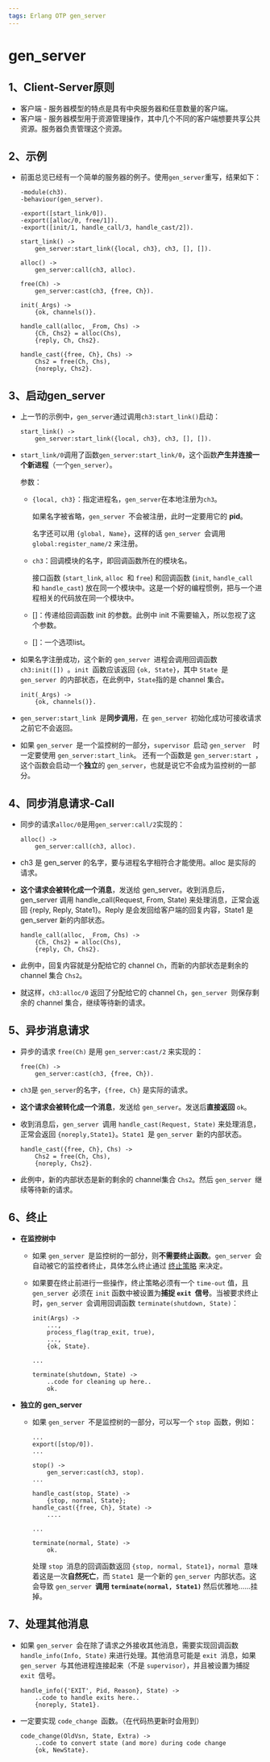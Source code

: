 ```yaml
---
tags: Erlang OTP gen_server
---
```


# gen_server

## 1、Client-Server原则

- 客户端 - 服务器模型的特点是具有中央服务器和任意数量的客户端。
- 客户端 - 服务器模型用于资源管理操作，其中几个不同的客户端想要共享公共资源。服务器负责管理这个资源。

## 2、示例

- 前面总览已经有一个简单的服务器的例子。使用`gen_server`重写，结果如下：

  ```
  -module(ch3).
  -behaviour(gen_server).
  
  -export([start_link/0]).
  -export([alloc/0, free/1]).
  -export([init/1, handle_call/3, handle_cast/2]).
  
  start_link() ->
      gen_server:start_link({local, ch3}, ch3, [], []).
  
  alloc() ->
      gen_server:call(ch3, alloc).
  
  free(Ch) ->
      gen_server:cast(ch3, {free, Ch}).
  
  init(_Args) ->
      {ok, channels()}.
  
  handle_call(alloc, _From, Chs) ->
      {Ch, Chs2} = alloc(Chs),
      {reply, Ch, Chs2}.
  
  handle_cast({free, Ch}, Chs) ->
      Chs2 = free(Ch, Chs),
      {noreply, Chs2}.
  ```



## 3、启动gen_server

- 上一节的示例中，`gen_server`通过调用`ch3:start_link()`启动：

  ```
  start_link() ->
      gen_server:start_link({local, ch3}, ch3, [], []).
  ```

- `start_link/0`调用了函数`gen_server:start_link/0`，这个函数**产生并连接一个新进程**（一个`gen_server`）。

  参数：

  - `{local, ch3}`：指定进程名，`gen_server`在本地注册为`ch3`。

    如果名字被省略，`gen_server `不会被注册，此时一定要用它的 **pid**。

    名字还可以用 `{global, Name}`，这样的话 `gen_server `会调用 `global:register_name/2` 来注册。

  - `ch3`：回调模块的名字，即回调函数所在的模块名。

    接口函数 (`start_link`, `alloc `和 `free`) 和回调函数 (`init`, `handle_call `和 `handle_cast`) 放在同一个模块中。这是一个好的编程惯例，把与一个进程相关的代码放在同一个模块中。

  - []：传递给回调函数 init 的参数。此例中 init 不需要输入，所以忽视了这个参数。

  - []：一个选项list。

- 如果名字注册成功，这个新的 `gen_server `进程会调用回调函数 `ch3:init([]) `。`init `函数应该返回 `{ok, State}`，其中 `State `是 `gen_server `的内部状态，在此例中，`State`指的是 channel 集合。

  ```
  init(_Args) ->
      {ok, channels()}.
  ```

- `gen_server:start_link `是**同步调用**，在 `gen_server `初始化成功可接收请求之前它不会返回。

- 如果 `gen_server `是一个监控树的一部分，`supervisor `启动 `gen_server  `时一定要使用 `gen_server:start_link`。
  还有一个函数是 `gen_server:start `，这个函数会启动一个**独立**的  `gen_server`，也就是说它不会成为监控树的一部分。



## 4、同步消息请求-Call

- 同步的请求`alloc/0`是用`gen_server:call/2`实现的：

  ```
  alloc() ->
      gen_server:call(ch3, alloc).
  ```

- ch3 是 gen_server 的名字，要与进程名字相符合才能使用。alloc 是实际的请求。

- **这个请求会被转化成一个消息**，发送给 gen_server。收到消息后，gen_server 调用 handle_call(Request, From, State) 来处理消息，正常会返回 {reply, Reply, State1}。Reply 是会发回给客户端的回复内容，State1 是 gen_server 新的内部状态。

  ```
  handle_call(alloc, _From, Chs) ->
      {Ch, Chs2} = alloc(Chs),
      {reply, Ch, Chs2}.
  ```

- 此例中，回复内容就是分配给它的 channel `Ch`，而新的内部状态是剩余的 channel 集合 `Chs2`。

- 就这样，`ch3:alloc/0` 返回了分配给它的 channel `Ch`，`gen_server `则保存剩余的 channel 集合，继续等待新的请求。



## 5、异步消息请求

- 异步的请求 `free(Ch)` 是用 `gen_server:cast/2` 来实现的：

  ```
  free(Ch) ->
      gen_server:cast(ch3, {free, Ch}).
  ```

- `ch3`是 `gen_server`的名字，`{free, Ch}` 是实际的请求。

- **这个请求会被转化成一个消息**，发送给 `gen_server`。发送后**直接返回** `ok`。

- 收到消息后，`gen_server `调用 `handle_cast(Request, State)` 来处理消息，正常会返回 `{noreply,State1}`。`State1 `是 `gen_server `新的内部状态。

  ```
  handle_cast({free, Ch}, Chs) ->
      Chs2 = free(Ch, Chs),
      {noreply, Chs2}.
  ```

- 此例中，新的内部状态是新的剩余的 channel集合 `Chs2`。然后 `gen_server `继续等待新的请求。



## 6、终止

- **在监控树中**

  - 如果 `gen_server `是监控树的一部分，则**不需要终止函数**。`gen_server `会自动被它的监控者终止，具体怎么终止通过 [终止策略](http://erlang.org/doc/design_principles/sup_princ.html#shutdown) 来决定。

  - 如果要在终止前进行一些操作，终止策略必须有一个 `time-out` 值，且 `gen_server `必须在 `init` 函数中被设置为**捕捉 `exit `信号**。当被要求终止时，`gen_server `会调用回调函数 `terminate(shutdown, State)`：

    ```
    init(Args) ->
        ...,
        process_flag(trap_exit, true),
        ...,
        {ok, State}.
    
    ...
    
    terminate(shutdown, State) ->
        ..code for cleaning up here..
        ok.
    ```

- **独立的 gen_server**

  - 如果 `gen_server `不是监控树的一部分，可以写一个 `stop `函数，例如：

    ```
    ...
    export([stop/0]).
    ...
    
    stop() ->
        gen_server:cast(ch3, stop).
    ...
    
    handle_cast(stop, State) ->
        {stop, normal, State};
    handle_cast({free, Ch}, State) ->
        ....
    
    ...
    
    terminate(normal, State) ->
        ok.
    ```

    处理 `stop `消息的回调函数返回 `{stop, normal, State1}`，`normal `意味着这是一次**自然死亡**，而 `State1 `是一个新的 `gen_server `内部状态。这会导致 `gen_server `**调用 `terminate(normal, State1)`** 然后优雅地……挂掉。



## 7、处理其他消息

- 如果 `gen_server `会在除了请求之外接收其他消息，需要实现回调函数` handle_info(Info, State)` 来进行处理。其他消息可能是 `exit `消息，如果 `gen_server `与其他进程连接起来（不是 `supervisor`），并且被设置为捕捉 `exit `信号。

  ```
  handle_info({'EXIT', Pid, Reason}, State) ->
      ..code to handle exits here..
      {noreply, State1}.
  ```

- 一定要实现 `code_change `函数。（在代码热更新时会用到）

  ```
  code_change(OldVsn, State, Extra) ->
      ..code to convert state (and more) during code change
      {ok, NewState}.
  ```

  

